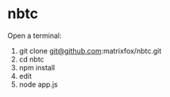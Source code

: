 nbtc
====

Open a terminal:

1. git clone git@github.com:matrixfox/nbtc.git
2. cd nbtc
3. npm install
4. edit
5. node app.js
